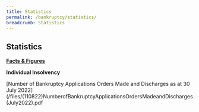 ```yaml
---
title: Statistics
permalink: /bankruptcy/statistics/
breadcrumb: Statistics
---
```

Statistics
---

<u><b>Facts & Figures</b></u>

**Individual Insolvency**

[Number of Bankruptcy Applications Orders Made and Discharges as at 30 July 2022](/files/(110822)NumberofBankruptcyApplicationsOrdersMadeandDischarges(July2022).pdf